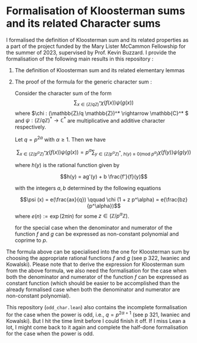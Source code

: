 # Formalisation of Kloosterman sums and its related Character sums

I formalised the definition of Kloosterman sum and its related properties as a part of the project funded by the Mary Lister McCammon Fellowship for the summer of 2023, supervised by Prof. Kevin Buzzard. I provide the formalisation of the following main results in this repository : 
1. The definition of Kloosterman sum and its related elementary lemmas
2. The proof of the formula for the generic character sum :
   
   Consider the character sum of the form
   $$\sum_{x \in (\mathbb{Z}/q \mathbb{Z})^* } \chi (f (x)) \psi (g (x))$$
   where $\chi : (\mathbb{Z}/q \mathbb{Z})^* \rightarrow \mathbb{C}^* $ and $\psi : (\mathbb{Z}/q \mathbb{Z})^* \rightarrow \mathbb{C}^*$ are multiplicative and additive character respectively.
   
   Let $q = p^{2\alpha}$ with $\alpha \geq 1$. Then we have

   $$\sum_{x \in (\mathbb{Z}/p^{\alpha} \mathbb{Z})^* } \chi (f (x)) \psi (g (x)) = p^{\alpha}\sum_{{y \in (\mathbb{Z}/p^{\alpha} \mathbb{Z})^*}, \ h(y) \equiv 0 (\mathrm{mod} \ p^{\alpha}) } \chi{(f(y))} \psi{(g(y))}$$

   where $h(y)$ is the rational function given by
   
   $$h(y) = ag'(y) + b \frac{f'}{f}(y)$$
   
   with the integers $a, b$ determined by the following equations
   
   $$\psi (x) = e(\frac{ax}{q}) \qquad \chi (1 + z p^\alpha) = e(\frac{bz}{p^\alpha})$$
   where $e (n) := \exp (2 \pi i n)$ for some $z \in (\mathbb{Z}/p^{\alpha} \mathbb{Z})$.

   for the special case when the denominator and numerator of the function $f$ and $g$ can be expressed as non-constant polynomial and coprime to $p$. 

The formula above can be specialised into the one for Kloosterman sum by choosing the appropriate rational functions $f$ and $g$ (see p 322, Iwaniec and Kowalski). Please note that to derive the expression for Kloosterman sum from the above formula, we also need the formalisation for the case when both the denominator and numerator of the function $f$ can be expressed as constant function (which should be easier to be accomplished than the already formalised case when both the denominator and numerator are non-constant polynomial). 

This repository (`odd_char.lean`) also contains the incomplete formalisation for the case when the power is odd, i.e., $q = p^{2\alpha + 1}$ (see p 321, Iwaniec and Kowalski). But I hit the time limit before I could finish it off. If I miss Lean a lot, I might come back to it again and complete the half-done formalisation for the case when the power is odd. 

